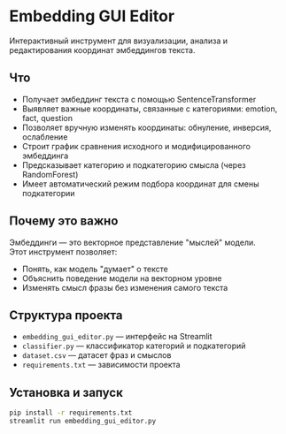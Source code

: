 # Embedding GUI Editor

Интерактивный инструмент для визуализации, анализа и редактирования координат эмбеддингов текста.

## Что	

- Получает эмбеддинг текста с помощью SentenceTransformer
- Выявляет важные координаты, связанные с категориями: emotion, fact, question
- Позволяет вручную изменять координаты: обнуление, инверсия, ослабление
- Строит график сравнения исходного и модифицированного эмбеддинга
- Предсказывает категорию и подкатегорию смысла (через RandomForest)
- Имеет автоматический режим подбора координат для смены подкатегории

## Почему это важно

Эмбеддинги — это векторное представление "мыслей" модели.  
Этот инструмент позволяет:

- Понять, как модель "думает" о тексте
- Объяснить поведение модели на векторном уровне
- Изменять смысл фразы без изменения самого текста

## Структура проекта

- `embedding_gui_editor.py` — интерфейс на Streamlit
- `classifier.py` — классификатор категорий и подкатегорий
- `dataset.csv` — датасет фраз и смыслов
- `requirements.txt` — зависимости проекта

## Установка и запуск

```bash
pip install -r requirements.txt
streamlit run embedding_gui_editor.py

